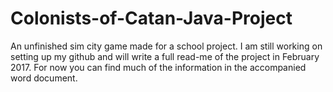 # Colonists-of-Catan-Java-Project
An unfinished sim city game made for a school project. 
I am still working on setting up my github and will write a full read-me of the project in February 2017. 
For now you can find much of the information in the accompanied word document. 
